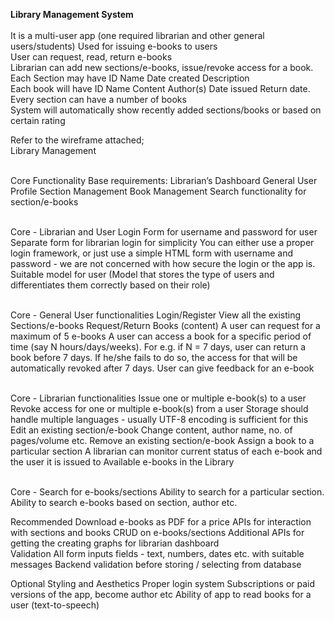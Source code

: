 <b>Library Management System</b>
<br>
<br>It is a multi-user app (one required librarian and other general users/students)
    Used for issuing e-books to users
<br>User can request, read, return e-books
<br>Librarian can add new sections/e-books, issue/revoke access for a book.
<br>Each Section may have
    ID
    Name
    Date created
    Description
<br>Each book will have
    ID
    Name
    Content
    Author(s)
    Date issued
    Return date.
Every section can have a number of books
<br> System will automatically show recently added sections/books or based on certain rating


Refer to the wireframe attached;
<br> Library Management

<br>Core Functionality
  Base requirements:
    Librarian’s Dashboard
    General User Profile
    Section Management
    Book Management
    Search functionality for section/e-books 

<br>Core - Librarian and User Login
    Form for username and password for user
    Separate form for librarian login for simplicity
    You can either use a proper login framework, or just use a simple HTML form with username and password - we are not concerned with how secure the login or the app is.
    Suitable model for user (Model that stores the type of users and differentiates them correctly based on their role)

<br>Core - General User functionalities
    Login/Register
    View all the existing Sections/e-books 
    Request/Return Books (content)
    A user can request for a maximum of 5 e-books 
    A user can access a book for a specific period of time (say N hours/days/weeks).
    For e.g. if N = 7 days, user can return a book before 7 days. If he/she fails to do so, the access for that will be automatically revoked after 7 days.
    User can give feedback for an e-book

<br>Core - Librarian functionalities
    Issue one or multiple e-book(s) to a user
    Revoke access for one or multiple e-book(s) from a user
    Storage should handle multiple languages - usually UTF-8 encoding is sufficient for this
    Edit an existing section/e-book
    Change content, author name,  no. of pages/volume etc.
    Remove an existing section/e-book
    Assign a book to a particular section
    A librarian can monitor current status of each e-book and the user it is issued to
    Available e-books in the Library

<br>Core - Search for e-books/sections
    Ability to search for a particular section.
    Ability to search e-books based on section, author etc.

Recommended
    Download e-books as PDF for a price 
    APIs for interaction with sections and books
    CRUD on e-books/sections
    Additional APIs for getting the creating graphs for librarian dashboard
    <br>Validation
        All form inputs fields - text, numbers, dates etc. with suitable messages
        Backend validation before storing / selecting from database

Optional
    Styling and Aesthetics
    Proper login system
    Subscriptions or paid versions of the app, become author etc 
    Ability of app to read books for a user (text-to-speech)

